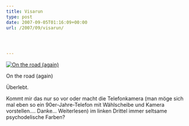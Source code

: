 ```yaml
---
title: Visarun
type: post
date: 2007-09-05T01:16:09+00:00
url: /2007/09/visarun/




---
```

<div class="flickr">
  <a href="http://www.flickr.com/photos/schreibblogade/1327608288/" title="On the road (again)"><img src="//farm2.static.flickr.com/1009/1327608288_5f3d26bbce.jpg" alt="On the road (again)" /></a></p>

  <p>
    On the road (again)
  </p>
</div>

Überlebt.

Kommt mir das nur so vor oder macht die Telefonkamera (man möge sich mal eben so ein 90er-Jahre-Telefon mit Wählscheibe und Kamera vorstellen.... Danke... Weiterlesen) im linken Drittel immer seltsame psychodelische Farben?
